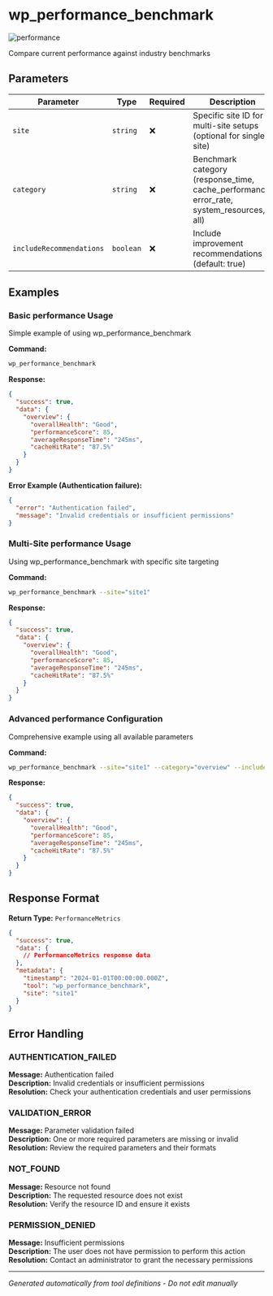 # wp_performance_benchmark

![performance](https://img.shields.io/badge/category-performance-brightgreen)

Compare current performance against industry benchmarks

## Parameters

| Parameter | Type | Required | Description | Default | Examples |
|-----------|------|----------|-------------|---------|----------|
| `site` | `string` | ❌ | Specific site ID for multi-site setups (optional for single site) | - | `site1`, `production` |
| `category` | `string` | ❌ | Benchmark category (response_time, cache_performance, error_rate, system_resources, all) | `all` | `example` |
| `includeRecommendations` | `boolean` | ❌ | Include improvement recommendations (default: true) | - | `example` |

## Examples

### Basic performance Usage

Simple example of using wp_performance_benchmark

**Command:**

```bash
wp_performance_benchmark 
```

**Response:**

```json
{
  "success": true,
  "data": {
    "overview": {
      "overallHealth": "Good",
      "performanceScore": 85,
      "averageResponseTime": "245ms",
      "cacheHitRate": "87.5%"
    }
  }
}
```

**Error Example (Authentication failure):**

```json
{
  "error": "Authentication failed",
  "message": "Invalid credentials or insufficient permissions"
}
```

### Multi-Site performance Usage

Using wp_performance_benchmark with specific site targeting

**Command:**

```bash
wp_performance_benchmark --site="site1"
```

**Response:**

```json
{
  "success": true,
  "data": {
    "overview": {
      "overallHealth": "Good",
      "performanceScore": 85,
      "averageResponseTime": "245ms",
      "cacheHitRate": "87.5%"
    }
  }
}
```

### Advanced performance Configuration

Comprehensive example using all available parameters

**Command:**

```bash
wp_performance_benchmark --site="site1" --category="overview" --includeRecommendations="example_value"
```

**Response:**

```json
{
  "success": true,
  "data": {
    "overview": {
      "overallHealth": "Good",
      "performanceScore": 85,
      "averageResponseTime": "245ms",
      "cacheHitRate": "87.5%"
    }
  }
}
```

## Response Format

**Return Type:** `PerformanceMetrics`

```json
{
  "success": true,
  "data": {
    // PerformanceMetrics response data
  },
  "metadata": {
    "timestamp": "2024-01-01T00:00:00.000Z",
    "tool": "wp_performance_benchmark",
    "site": "site1"
  }
}
```

## Error Handling

### AUTHENTICATION_FAILED

**Message:** Authentication failed  
**Description:** Invalid credentials or insufficient permissions  
**Resolution:** Check your authentication credentials and user permissions

### VALIDATION_ERROR

**Message:** Parameter validation failed  
**Description:** One or more required parameters are missing or invalid  
**Resolution:** Review the required parameters and their formats

### NOT_FOUND

**Message:** Resource not found  
**Description:** The requested resource does not exist  
**Resolution:** Verify the resource ID and ensure it exists

### PERMISSION_DENIED

**Message:** Insufficient permissions  
**Description:** The user does not have permission to perform this action  
**Resolution:** Contact an administrator to grant the necessary permissions

---

*Generated automatically from tool definitions - Do not edit manually*
